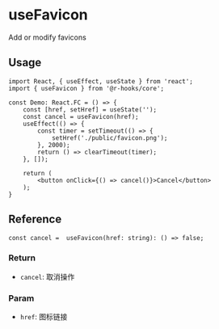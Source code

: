 # useFavicon

Add or modify favicons

## Usage
```tsx
import React, { useEffect, useState } from 'react';
import { useFavicon } from '@r-hooks/core';

const Demo: React.FC = () => {
    const [href, setHref] = useState('');
    const cancel = useFavicon(href);
    useEffect(() => {
        const timer = setTimeout(() => {
            setHref('./public/favicon.png');
        }, 2000);
        return () => clearTimeout(timer);
    }, []);

    return (
        <button onClick={() => cancel()}>Cancel</button>
    );
}
```

## Reference
```tsx
const cancel =  useFavicon(href: string): () => false;
```

### Return
- `cancel`: 取消操作

### Param
- `href`: 图标链接
